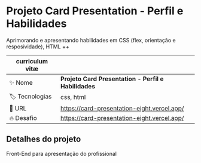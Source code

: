 # Projeto Card Presentation - Perfil e Habilidades

Aprimorando e apresentando habilidades em CSS (flex, orientação e resposividade), HTML ++

| curriculum vitæ |     |
| -------------  | --- |
| :sparkles: Nome        | **Projeto Card Presentation - Perfil e Habilidades**
| :label: Tecnologias | css, html
| :rocket: URL         | https://card-presentation-eight.vercel.app/
| :fire: Desafio     | https://card-presentation-eight.vercel.app/

## Detalhes do projeto

Front-End para apresentação do profissional
